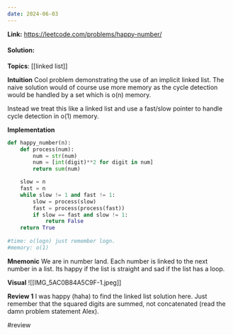 ```yaml
---
date: 2024-06-03
---
```

**Link:** https://leetcode.com/problems/happy-number/
#### Solution:

**Topics**: [[linked list]]

**Intuition**
Cool problem demonstrating the use of an implicit linked list. The naive solution would of course use more memory as the cycle detection would be handled by a set which is o(n) memory.

Instead we treat this like a linked list and use a fast/slow pointer to handle cycle detection in o(1) memory. 

**Implementation**
```python
def happy_number(n):
	def process(num):
		num = str(num)
		num = [int(digit)**2 for digit in num]
		return sum(num)

	slow = n
	fast = n
	while slow != 1 and fast != 1:
		slow = process(slow)
		fast = process(process(fast))
		if slow == fast and slow != 1:
			return False
	return True
		
#time: o(logn) just remember logn. 
#memory: o(1)
```

**Mnemonic**
We are in number land. Each number is linked to the next number in a list. Its happy if the list is straight and sad if the list has a loop. 

**Visual** 
![[IMG_5AC0B84A5C9F-1.jpeg]]

**Review 1**
I was happy (haha) to find the linked list solution here. Just remember that the squared digits are summed, not concatenated (read the damn problem statement Alex). 

#review 


